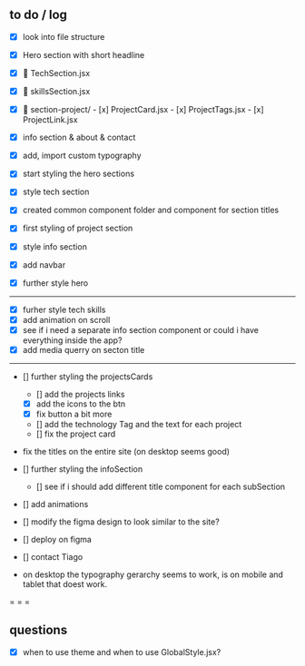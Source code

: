 ## to do / log
- [x] look into file structure

- [x] Hero section with short headline
- [x] 📁 TechSection.jsx 
- [x] 📁 skillsSection.jsx

- [x] 📁 section-project/
      - [x] ProjectCard.jsx
      - [x] ProjectTags.jsx
      - [x] ProjectLink.jsx
- [x] info section & about & contact
- [x] add, import custom typography  
- [x] start styling the hero sections
- [x] style tech section
- [x] created common component folder and component for section titles
- [x] first styling of project section
- [x] style info section
- [x] add navbar
- [x] further style hero

- - - 

- [x] furher style tech skills
- [x] add animation on scroll
- [x] see if i need a separate info section component or could i have everything inside the app?
- [x] add media querry on secton title <!-- ?? -->  

- - -

- [] further styling the projectsCards
  - [] add the projects links
  - [x] add the icons to the btn 
  - [x] fix button a bit more
  - [] add the technology Tag and the text for each project
  - [] fix the project card
- fix the titles on the entire site (on desktop seems good)

- [] further styling the infoSection
  - [] see if i should add different title component for each subSection
- [] add animations


- [] modify the figma design to look similar to the site?

- [] deploy on figma

- [] contact Tiago


- on desktop the typography gerarchy seems to work, is on mobile and tablet that doest work.


= = =

## questions 

- [x] when to use theme and when to use GlobalStyle.jsx? 



